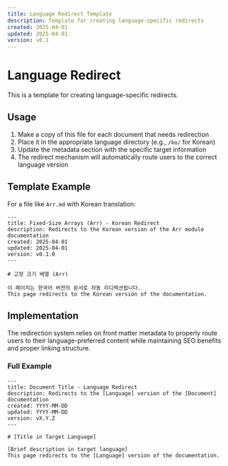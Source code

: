 ```yaml
---
title: Language Redirect Template
description: Template for creating language-specific redirects
created: 2025-04-01
updated: 2025-04-01
version: v0.1
---
```


# Language Redirect

This is a template for creating language-specific redirects.

## Usage

1. Make a copy of this file for each document that needs redirection
2. Place it in the appropriate language directory (e.g., `/ko/` for Korean)
3. Update the metadata section with the specific target information
4. The redirect mechanism will automatically route users to the correct language version

## Template Example

For a file like `Arr.md` with Korean translation:

```
---
title: Fixed-Size Arrays (Arr) - Korean Redirect
description: Redirects to the Korean version of the Arr module documentation
created: 2025-04-01
updated: 2025-04-01
version: v0.1.0
---

# 고정 크기 배열 (Arr)

이 페이지는 한국어 버전의 문서로 자동 리디렉션됩니다.
This page redirects to the Korean version of the documentation.
```

## Implementation

The redirection system relies on front matter metadata to properly route users to their language-preferred content while maintaining SEO benefits and proper linking structure.

### Full Example

```
---
title: Document Title - Language Redirect
description: Redirects to the [Language] version of the [Document] documentation
created: YYYY-MM-DD
updated: YYYY-MM-DD
version: vX.Y.Z
---

# [Title in Target Language]

[Brief description in target language]
This page redirects to the [Language] version of the documentation.
```
